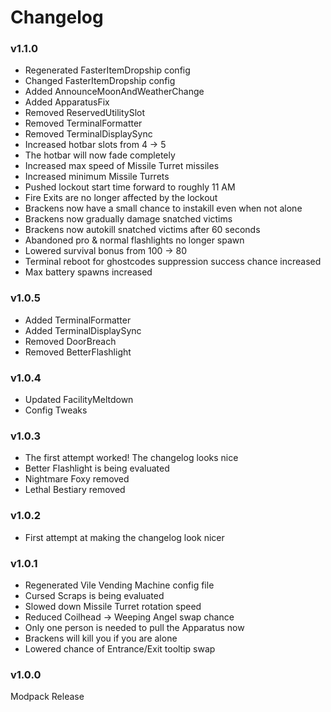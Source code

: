 # Changelog

### v1.1.0

- Regenerated FasterItemDropship config
- Changed FasterItemDropship config
- Added AnnounceMoonAndWeatherChange
- Added ApparatusFix
- Removed ReservedUtilitySlot
- Removed TerminalFormatter
- Removed TerminalDisplaySync
- Increased hotbar slots from 4 -> 5
- The hotbar will now fade completely
- Increased max speed of Missile Turret missiles
- Increased minimum Missile Turrets
- Pushed lockout start time forward to roughly 11 AM
- Fire Exits are no longer affected by the lockout
- Brackens now have a small chance to instakill even when not alone
- Brackens now gradually damage snatched victims
- Brackens now autokill snatched victims after 60 seconds
- Abandoned pro & normal flashlights no longer spawn
- Lowered survival bonus from 100 -> 80
- Terminal reboot for ghostcodes suppression success chance increased
- Max battery spawns increased

### v1.0.5

- Added TerminalFormatter
- Added TerminalDisplaySync
- Removed DoorBreach
- Removed BetterFlashlight

### v1.0.4

- Updated FacilityMeltdown
- Config Tweaks

### v1.0.3

- The first attempt worked! The changelog looks nice
- Better Flashlight is being evaluated
- Nightmare Foxy removed
- Lethal Bestiary removed

### v1.0.2

- First attempt at making the changelog look nicer

### v1.0.1

- Regenerated Vile Vending Machine config file
- Cursed Scraps is being evaluated
- Slowed down Missile Turret rotation speed
- Reduced Coilhead -> Weeping Angel swap chance
- Only one person is needed to pull the Apparatus now
- Brackens will kill you if you are alone
- Lowered chance of Entrance/Exit tooltip swap

### v1.0.0

Modpack Release